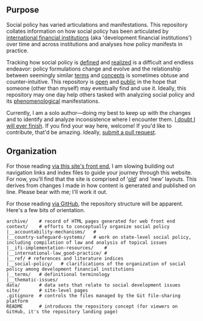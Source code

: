 ## Purpose

Social policy has varied articulations and manifestations. This repository collates information on how social policy has been articulated by [international financial institutions](http://applied-anthro.com/terms/ifi/) (aka 'development financial institutions') over time and across institutions and analyses how policy manifests  in practice. 

Tracking how social policy is [defined](http://applied-anthro.com/context/) and [realized](https://github.com/aaronkyle/social-development/tree/master/context/thematic-issues/) is a difficult and endless endeavor: policy formulations change and evolve and the relationship between seemingly similar [terms](http://applied-anthro.com/category/terminology.html) and [concepts](https://github.com/aaronkyle/social-development/tree/master/context) is sometimes obtuse and counter-intuitive. This repository is [open](./license.md) and [public](https://github.com/aaronkyle/social-development) in the hope that someone (other than myself) may eventually find and use it. Ideally, this repository may one day help others tasked with analyzing social policy and its [phenomenological](https://en.wikipedia.org/wiki/Phenomenology_(philosophy)) manifestations. 

Currently, I am a solo author&mdash;doing my best to keep up with the changes and to identify and analyze inconsistence where I encounter them. [I doubt I will ever finish](./disclaimer.md). If you find your way here, welcome!  If you'd like to contribute, that'd be amazing. Ideally, [submit a pull request](https://help.github.com/articles/about-pull-requests/).


## Organization

For those reading [via this site's front end](http://applied-anthro.com/), I am slowing building out navigation links and index files to guide your journey through this website.  For now, you'll find that the site is comprised of '[old](http://applied-anthro.com/terms/social-policy/)' and 'new' layouts.  This derives from changes I made in how content is generated and published on line.  Please bear with me; I'll work it out.

For those reading [via GitHub](https://github.com/aaronkyle/social-development), the repository structure will be apparent.  Here's a few bits of orientation.

```
archive/	# record of HTML pages generated for web front end
context/	# efforts to conceptually organize social policy
|__accountability-mechanisms/	# 
|__country-safeguard-systems/	# work on state-level social policy, including compilation of law and analysis of topical issues
|__ifi-implementation-resources/	# 
|__international-law_good-practice/	# 
|__ref/	# references and literature indices
|__social-policy/	# clarifications of the organization of social policy among development financial institutions
|__terms/	# definitional terminology
|__thematic-issues/
data/		# data sets that relate to social development issues
site/		# site-level pages
.gitignore	# controls the files managed by the Git file-sharing platform
README		# introduces the repository concept (for viewers on GitHub, it's the repository landing page) 

```



